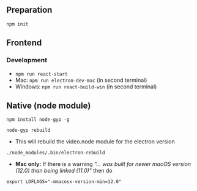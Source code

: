## Preparation
```
npm init
```
## Frontend

### Development
* ```npm run react-start```
* Mac: ```npm run electron-dev-mac``` (in second terminal)
* Windows: ```npm run react-build-win``` (in second terminal)

## Native (node module)
```
npm install node-gyp -g
```
```
node-gyp rebuild
```
<!-- In some cases do: node-gyp rebuild --target=17.1.1 --dist-url=https://electronjs.org/headers -->

* This will rebuild the video.node module for the electron version
```
./node_modules/.bin/electron-rebuild
```

* **Mac only:** If there is a warning *"... was built for newer macOS version (12.0) than being linked (11.0)"* then do
```
export LDFLAGS="-mmacosx-version-min=12.0"
```